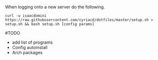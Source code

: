 When logging onto a new server do the following.
```
curl -u isaacdomini https://raw.githubusercontent.com/cyriacd/dotfiles/master/setup.sh > setup.sh && bash setup.sh [config params]
```
#TODO
* add list of programs
* Config autoinstall 
* Arch packages
